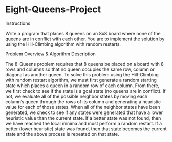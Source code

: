 # Eight-Queens-Project
Instructions

Write a program that places 8 queens on an 8x8 board where none of the queens are in conflict with each other.  You are to implement the solution by using the Hill-Climbing algorithm with random restarts.

Problem Overview & Algorithm Description

The 8-Queens problem requires that 8 queens be placed on a board with 8 rows and columns so that no queen occupies the same row, column or diagonal as another queen.  To solve this problem using the Hill-Climbing with random restart algorithm, we must first generate a random starting state which places a queen in a random row of each column.  From there, we first check to see if the state is a goal state (no queens are in conflict). If not, we evaluate all of the possible neighbor states by moving each column’s queen through the rows of its column and generating a heuristic value for each of those states.  When all of the neighbor states have been generated, we check to see if any states were generated that have a lower heuristic value than the current state.  If a better state was not found, then we have reached the local minima and must perform a random restart.  If a better (lower heuristic) state was found, then that state becomes the current state and the above process is repeated on that state. 
